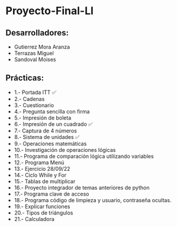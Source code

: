 # Proyecto-Final-LI

## Desarrolladores:

- Gutierrez Mora Aranza
- Terrazas Miguel
- Sandoval Moises

## Prácticas:

- 1.- Portada ITT ✅
- 2.- Cadenas
- 3.- Cuestionario 
- 4.- Pregunta sencilla con firma
- 5.- Impresión de boleta
- 6.- Impresión de un cuadrado ✅
- 7.- Captura de 4 números
- 8.- Sistema de unidades ✅
- 9.- Operaciones matemáticas
- 10.- Investigación de operaciones lógicas
- 11.- Programa de comparación lógica utilizando variables
- 12.- Programa Menú
- 13.- Ejercicio 28/09/22
- 14.- Ciclo While y For
- 15.- Tablas de multiplicar
- 16.- Proyecto integrador de temas anteriores de python
- 17.- Programa clave de acceso
- 18.- Programa código de limpieza y usuario, contraseña ocultas.
- 19.- Explicar funciones
- 20.- Tipos de triángulos
- 21.- Calculadora
